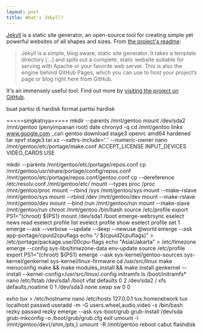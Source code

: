 ```yaml
---
layout: post
title: What's Jekyll?
---
```


[Jekyll](http://jekyllrb.com) is a static site generator, an open-source tool for creating simple yet powerful websites of all shapes and sizes. From [the project's readme](https://github.com/jekyll/jekyll/blob/master/README.markdown):

> Jekyll is a simple, blog aware, static site generator. It takes a template directory [...] and spits out a complete, static website suitable for serving with Apache or your favorite web server. This is also the engine behind GitHub Pages, which you can use to host your project’s page or blog right here from GitHub.

It's an immensely useful tool. Find out more by [visiting the project on GitHub](https://github.com/jekyll/jekyll).



buat partisi di hardisk
format partisi hardisk

=====singkatnya=====
mkdir --parents /mnt/gentoo
mount /dev/sda2 /mnt/gentoo (penyimpanan root)
date
chronyd -q
cd /mnt/gentoo
links www.google.com _cari gentoo download stage3 openrc amd64 hardened
tar xpvf stage3.tar.xz --xattrs-include='*.*' --numeric-owner
nano /mnt/gentoo/etc/portage/make.conf
ACCEPT_LICENSE
INPUT_DEVICES
VIDEO_CARDS
USE

mkdir --parents /mnt/gentoo/etc/portage/repos.conf
cp /mnt/gentoo/usr/share/portage/config/repos.conf /mnt/gentoo/etc/portage/repos.conf/gentoo.conf
cp --dereference /etc/resolv.conf /mnt/gentoo/etc/
mount --types proc /proc /mnt/gentoo/proc
mount --rbind /sys /mnt/gentoo/sys
mount --make-rslave /mnt/gentoo/sys
mount --rbind /dev /mnt/gentoo/dev
mount --make-rslave /mnt/gentoo/dev
mount --bind /run /mnt/gentoo/run
mount --make-slave /mnt/gentoo/run
chroot /mnt/gentoo /bin/bash
source /etc/profile
export PS1="(chroot) ${PS1}
mount /dev/sda1 /boot
emerge-webrsync
eselect news read
eselect profile list
eselect profile show
eselect profile set 1
emerge --ask --verbose --update --deep --newuse @world
emerge --ask app-portage/cpuid2cpuflags
echo "*/* $(cpuid2cpuflags)" > /etc/portage/package.use/00cpu-flags
echo "Asia/Jakarta" > /etc/timezone
emerge --config sys-libs/timezone-data
env-update
source /etc/profile
export PS1="(chroot) ${PS1}
emerge --ask sys-kernel/gentoo-sources sys-kernel/genkernel sys-kernel/linux-firmware
cd /usr/src/linux
make menuconfig
make && make modules_install && make install
genkernel --install --kernel-config=/usr/src/linux/.config initramfs
ls /boot/initramfs*
nano /etc/fstab
/dev/sda1 /boot vfat defaults 0 2
/dev/sda2 / xfs defaults,noatime 0 1
/dev/sda3 none swap sw 0 0

exho tux > /etc/hostname
nano /etc/hosts
127.0.0.1 tux.homenetwork tux localhost
passwd
useradd -m -G users.wheel,audio,video -s /bin/bash rezky
passwd rezky
emerge --ask sys-boot/grub
grub-install /dev/sda
grub-mkconfig -o /boot/grub/grub.cfg
exit
umount -l /mnt/gentoo/dev{/shm,/pts,}
umount -R /mnt/gentoo
reboot
cabut flashdisk
